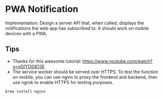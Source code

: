 # PWA Notification


Implementation: Design a server API that, when called, displays the notifications the web app has subscribed to. It should work on mobile devices with a PWA.

## Tips

- Thanks for this awesome tutorial: https://www.youtube.com/watch?v=oDIYl3G613E
- The service worker should be served over HTTPS. To test the function on mobile, you can use nginx to proxy the frontend and backend, then use ngrok to enable HTTPS for testing purposes.

```
brew install nginx
```

